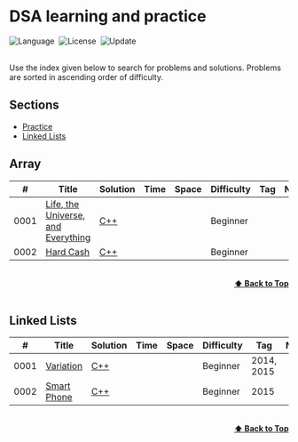 # DSA learning and practice

![Language](https://img.shields.io/badge/language-Python%20%2F%20Modern%20C++-orange.svg)&nbsp;
![License](https://img.shields.io/badge/license-MIT-blue.svg)&nbsp;
![Update](https://img.shields.io/badge/update-weekly-green.svg)&nbsp;

<br>
Use the index given below to search for problems and solutions. Problems are sorted in ascending order of difficulty.

## Sections

* <a href="#Array">Practice</a><br>
* <a href="#Linked-Lists">Linked Lists</a><br>


## Array
|  #  | Title           |  Solution       |  Time           | Space           | Difficulty    | Tag          | Note| 
|-----|---------------- | --------------- | --------------- | --------------- | ------------- |--------------|-----|
0001 | [Life, the Universe, and Everything](https://www.codechef.com/problems/TEST) | [C++](./Practice/test.cpp) |        |          | Beginner         |||
0002 | [Hard Cash](https://www.codechef.com/problems/CASH) | [C++](./Practice/cash.cpp) |        |          | Beginner         |||


<br/>
<div align="right">
    <b><a href="#Sections">⬆️ Back to Top</a></b>
</div>
<br/>

## Linked Lists
|  #  | Title           |  Solution       |  Time           | Space           | Difficulty    | Tag          | Note| 
|-----|---------------- | --------------- | --------------- | --------------- | ------------- |--------------|-----|
0001 | [Variation](https://www.codechef.com/ZCOPRAC/problems/ZCO15002) | [C++](./ZCO/zco15002.cpp) |        |          | Beginner | 2014, 2015 ||
0002 | [Smart Phone](https://www.codechef.com/LRNDSA01/problems/ZCO14003) | [C++](./ZCO/zco14003.cpp) |        |          | Beginner | 2015 ||

<br/>
<div align="right">
    <b><a href="#Sections">⬆️ Back to Top</a></b>
</div>
<br/>
